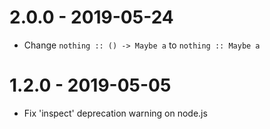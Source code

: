 # 2.0.0 - 2019-05-24

- Change `nothing :: () -> Maybe a` to `nothing :: Maybe a`

# 1.2.0 - 2019-05-05

- Fix 'inspect' deprecation warning on node.js
